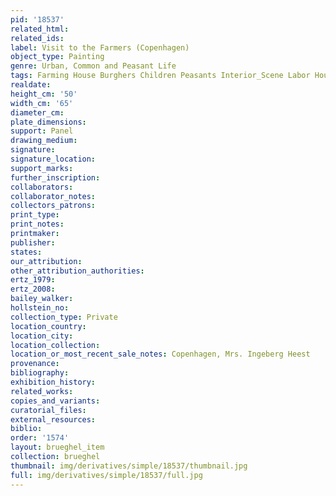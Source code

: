 ```yaml
---
pid: '18537'
related_html: 
related_ids: 
label: Visit to the Farmers (Copenhagen)
object_type: Painting
genre: Urban, Common and Peasant Life
tags: Farming House Burghers Children Peasants Interior_Scene Labor Household_items
realdate: 
height_cm: '50'
width_cm: '65'
diameter_cm: 
plate_dimensions: 
support: Panel
drawing_medium: 
signature: 
signature_location: 
support_marks: 
further_inscription: 
collaborators: 
collaborator_notes: 
collectors_patrons: 
print_type: 
print_notes: 
printmaker: 
publisher: 
states: 
our_attribution: 
other_attribution_authorities: 
ertz_1979: 
ertz_2008: 
bailey_walker: 
hollstein_no: 
collection_type: Private
location_country: 
location_city: 
location_collection: 
location_or_most_recent_sale_notes: Copenhagen, Mrs. Ingeberg Heest
provenance: 
bibliography: 
exhibition_history: 
related_works: 
copies_and_variants: 
curatorial_files: 
external_resources: 
biblio: 
order: '1574'
layout: brueghel_item
collection: brueghel
thumbnail: img/derivatives/simple/18537/thumbnail.jpg
full: img/derivatives/simple/18537/full.jpg
---
```

